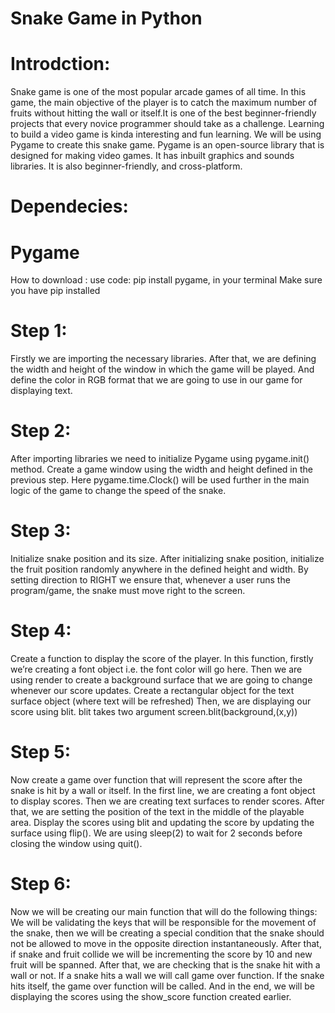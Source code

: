 # Snake Game in Python
# Introdction:

Snake game is one of the most popular arcade games of all time. In this game, the main objective of the player is to catch the maximum number of fruits without hitting the wall or itself.It is one of the best beginner-friendly projects that every novice programmer should take as a challenge. Learning to build a video game is kinda interesting and fun learning. We will be using Pygame to create this snake game. Pygame is an open-source library that is designed for making video games. It has inbuilt graphics and sounds libraries. It is also beginner-friendly, and cross-platform.

# Dependecies:

# Pygame
How to download : use code:  pip install pygame, in your terminal
Make sure you have pip installed
# Step 1: 
Firstly we are importing the necessary libraries.
After that, we are defining the width and height of the window in which the game will be played.
And define the color in RGB format that we are going to use in our game for displaying text.
# Step 2: 
After importing libraries we need to initialize Pygame using pygame.init() method.
Create a game window using the width and height defined in the previous step.
Here pygame.time.Clock() will be used further in the main logic of the game to change the speed of the snake.
# Step 3: 
Initialize snake position and its size.
After initializing snake position, initialize the fruit position randomly anywhere in the defined height and width.
By setting direction to RIGHT we ensure that, whenever a user runs the program/game, the snake must move right to the screen.
# Step 4: 
Create a function to display the score of the player.
In this function, firstly we’re creating a font object i.e. the font color will go here.
Then we are using render to create a background surface that we are going to change whenever our score updates.
Create a rectangular object for the text surface object (where text will be refreshed)
Then, we are displaying our score using blit. blit takes two argument screen.blit(background,(x,y))
# Step 5:
 Now create a game over function that will represent the score after the snake is hit by a wall or itself.
In the first line, we are creating a font object to display scores.
Then we are creating text surfaces to render scores.
After that, we are setting the position of the text in the middle of the playable area.
Display the scores using blit and updating the score by updating the surface using flip().
We are using sleep(2) to wait for 2 seconds before closing the window using quit().
# Step 6:
 Now we will be creating our main function that will do the following things:
We will be validating the keys that will be responsible for the movement of the snake, then we will be creating a special condition that the snake should not be allowed to move in the opposite direction instantaneously.
After that, if snake and fruit collide we will be incrementing the score by 10 and new fruit will be spanned.
After that, we are checking that is the snake hit with a wall or not. If a snake hits a wall we will call game over function.
If the snake hits itself, the game over function will be called.
And in the end, we will be displaying the scores using the show_score function created earlier.
